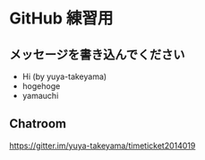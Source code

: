 # GitHub 練習用

## メッセージを書き込んでください

* Hi (by yuya-takeyama)
* hogehoge
* yamauchi

## Chatroom

https://gitter.im/yuya-takeyama/timeticket2014019
